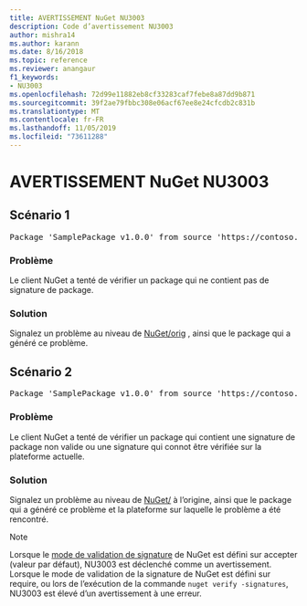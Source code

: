 ```yaml
---
title: AVERTISSEMENT NuGet NU3003
description: Code d’avertissement NU3003
author: mishra14
ms.author: karann
ms.date: 8/16/2018
ms.topic: reference
ms.reviewer: anangaur
f1_keywords:
- NU3003
ms.openlocfilehash: 72d99e11882eb8cf33283caf7febe8a87dd9b871
ms.sourcegitcommit: 39f2ae79fbbc308e06acf67ee8e24cfcdb2c831b
ms.translationtype: MT
ms.contentlocale: fr-FR
ms.lasthandoff: 11/05/2019
ms.locfileid: "73611288"
---
```

# <a name="nuget-warning-nu3003"></a>AVERTISSEMENT NuGet NU3003

## <a name="scenario-1"></a>Scénario 1

<pre>Package 'SamplePackage v1.0.0' from source 'https://contoso.com/index.json': The package is not signed. Unable to verify signature from an unsigned package.</pre>

### <a name="issue"></a>Problème

Le client NuGet a tenté de vérifier un package qui ne contient pas de signature de package.


### <a name="solution"></a>Solution

Signalez un problème au niveau de [NuGet/orig](https://github.com/NuGet/Home/issues) , ainsi que le package qui a généré ce problème.



## <a name="scenario-2"></a>Scénario 2

<pre>Package 'SamplePackage v1.0.0' from source 'https://contoso.com/index.json': The package signature is invalid or cannot be verified on this platform.</pre>

### <a name="issue"></a>Problème

Le client NuGet a tenté de vérifier un package qui contient une signature de package non valide ou une signature qui connot être vérifiée sur la plateforme actuelle.


### <a name="solution"></a>Solution

Signalez un problème au niveau de [NuGet/](https://github.com/NuGet/Home/issues) à l’origine, ainsi que le package qui a généré ce problème et la plateforme sur laquelle le problème a été rencontré.

> [!Note]
> Lorsque le [mode de validation de signature](https://docs.microsoft.com/nuget/consume-packages/installing-signed-packages#configure-package-signature-requirements) de NuGet est défini sur accepter (valeur par défaut), NU3003 est déclenché comme un avertissement. Lorsque le mode de validation de la signature de NuGet est défini sur require, ou lors de l’exécution de la commande `nuget verify -signatures`, NU3003 est élevé d’un avertissement à une erreur. 

